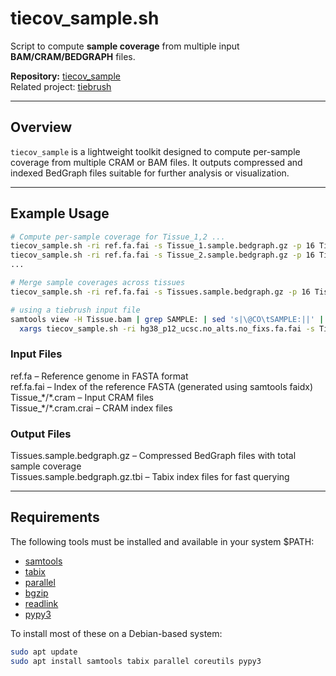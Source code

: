 # tiecov_sample.sh

Script to compute **sample coverage** from multiple input **BAM/CRAM/BEDGRAPH** files.

**Repository:** [tiecov_sample](https://github.com/dpuiu/tiecov_sample/)  
Related project: [tiebrush](https://github.com/alevar/tiebrush)

---

## Overview

`tiecov_sample` is a lightweight toolkit designed to compute per-sample coverage from multiple CRAM or BAM files. 
It outputs compressed and indexed BedGraph files suitable for further analysis or visualization.

---

## Example Usage

```bash
# Compute per-sample coverage for Tissue_1,2 ...
tiecov_sample.sh -ri ref.fa.fai -s Tissue_1.sample.bedgraph.gz -p 16 Tissue_1/*.cram
tiecov_sample.sh -ri ref.fa.fai -s Tissue_2.sample.bedgraph.gz -p 16 Tissue_2/*.cram
...

# Merge sample coverages across tissues
tiecov_sample.sh -ri ref.fa.fai -s Tissues.sample.bedgraph.gz -p 16 Tissue_*.sample.bedgraph.gz

# using a tiebrush input file
samtools view -H Tissue.bam | grep SAMPLE: | sed 's|\@CO\tSAMPLE:||' | \
  xargs tiecov_sample.sh -ri hg38_p12_ucsc.no_alts.no_fixs.fa.fai -s Tissue.sample.bedgraph.gz
```

### Input Files

ref.fa                 – Reference genome in FASTA format  
ref.fa.fai             – Index of the reference FASTA (generated using samtools faidx)  
Tissue_\*/\*.cram      – Input CRAM files  
Tissue_\*/\*.cram.crai – CRAM index files  

### Output Files

Tissues.sample.bedgraph.gz     – Compressed BedGraph files with total sample coverage  
Tissues.sample.bedgraph.gz.tbi – Tabix index files for fast querying  

---

## Requirements

The following tools must be installed and available in your system $PATH:  
* [samtools](https://github.com/samtools)  
* [tabix](https://github.com/samtools/tabix)   
* [parallel](https://gnu.org)  
* [bgzip](https://github.com/samtools/htslib)  
* [readlink](https://www.gnu.org/software/coreutils/)  
* [pypy3](https://pypy.org)  

To install most of these on a Debian-based system:

```bash
sudo apt update
sudo apt install samtools tabix parallel coreutils pypy3
```
